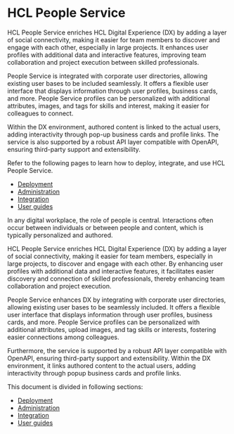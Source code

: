 # HCL People Service

HCL People Service enriches HCL Digital Experience (DX) by adding a layer of social connectivity, making it easier for team members to discover and engage with each other, especially in large projects. It enhances user profiles with additional data and interactive features, improving team collaboration and project execution between skilled professionals.

People Service is integrated with corporate user directories, allowing existing user bases to be included seamlessly. It offers a flexible user interface that displays information through user profiles, business cards, and more. People Service profiles can be personalized with additional attributes, images, and tags for skills and interest, making it easier for colleagues to connect.

Within the DX environment, authored content is linked to the actual users, adding interactivity through pop-up business cards and profile links. The service is also supported by a robust API layer compatible with OpenAPI, ensuring third-party support and extensibility. 

Refer to the following pages to learn how to deploy, integrate, and use HCL People Service.

- [Deployment](./deployment/index.md)
- [Administration](./administration/index.md)
- [Integration](./integration/index.md)
- [User guides](./features/index.md)

In any digital workplace, the role of people is central. Interactions often occur between individuals or between people and content, which is typically personalized and authored.

HCL People Service enriches HCL Digital Experience (DX) by adding a layer of social connectivity, making it easier for team members, especially in large projects, to discover and engage with each other. By enhancing user profiles with additional data and interactive features, it facilitates easier discovery and connection of skilled professionals, thereby enhancing team collaboration and project execution.

People Service enhances DX by integrating with corporate user directories, allowing existing user bases to be seamlessly included. It offers a flexible user interface that displays information through user profiles, business cards, and more. People Service profiles can be personalized with additional attributes, upload images, and tag skills or interests, fostering easier connections among colleagues.

Furthermore, the service is supported by a robust API layer compatible with OpenAPI, ensuring third-party support and extensibility. Within the DX environment, it links authored content to the actual users, adding interactivity through popup business cards and profile links.

This document is divided in following sections:

- [Deployment](./deployment/index.md)
- [Administration](./administration/index.md)
- [Integration](./integration/index.md)
- [User guides](./features/index.md)
